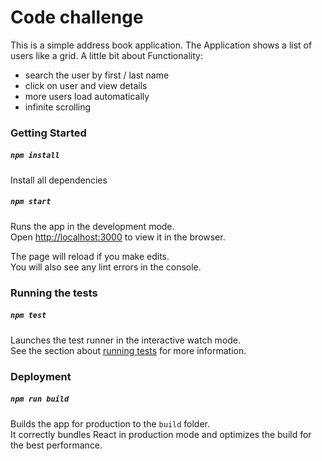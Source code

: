 # Code challenge

This is a simple address book application. The Application shows a list of users like a grid.
A little bit about Functionality:
- search the user by first / last name
- click on user and view details
- more users load automatically
- infinite scrolling

### Getting Started

##### `npm install`
Install all dependencies

##### `npm start`

Runs the app in the development mode.<br>
Open [http://localhost:3000](http://localhost:3000) to view it in the browser.

The page will reload if you make edits.<br>
You will also see any lint errors in the console.

### Running the tests
##### `npm test`

Launches the test runner in the interactive watch mode.<br>
See the section about [running tests](https://facebook.github.io/create-react-app/docs/running-tests) for more information.

### Deployment
##### `npm run build`

Builds the app for production to the `build` folder.<br>
It correctly bundles React in production mode and optimizes the build for the best performance.
